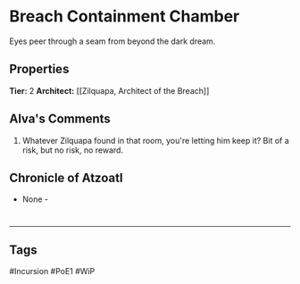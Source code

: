 # Breach Containment Chamber
Eyes peer through a seam from beyond the dark dream.

## Properties
**Tier:** 2
**Architect:** [[Zilquapa, Architect of the Breach]]

## Alva's Comments
1. Whatever Zilquapa found in that room, you're letting him keep it? Bit of a risk, but no risk, no reward.

## Chronicle of Atzoatl
- None -

#
---
## Tags
#Incursion
#PoE1
#WiP
